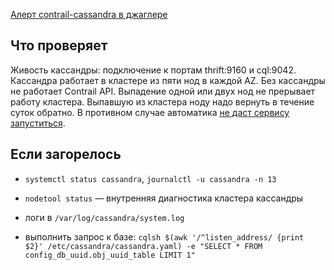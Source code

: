[Алерт contrail-cassandra в джаглере](https://juggler.yandex-team.ru/aggregate_checks/?query=service%3Dcontrail-cassandra)

## Что проверяет

Живость кассандры: подключение к портам thrift:9160 и cql:9042. Кассандра работает в кластере из пяти нод в каждой AZ. Без кассандры не работает Contrail API. Выпадение одной или двух нод не прерывает работу кластера. Выпавшую из кластера ноду надо вернуть в течение суток обратно. В противном случае автоматика [не даст сервису запуститься](https://wiki.yandex-team.ru/cloud/devel/sdn/duty/howto-start-cassandra-if-check-forbids-join-cluster/).

## Если загорелось

- `systemctl status cassandra`, `journalctl -u cassandra -n 13` 

- `nodetool status` — внутренняя диагностика кластера кассандры

- логи в `/var/log/cassandra/system.log`

- выполнить запрос к базе: `cqlsh $(awk '/^listen_address/ {print $2}' /etc/cassandra/cassandra.yaml) -e "SELECT * FROM config_db_uuid.obj_uuid_table LIMIT 1"`